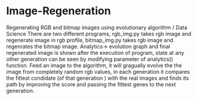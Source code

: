 # Image-Regeneration
Regenerating RGB and bitmap images using evolutionary algorithm / Data Science
There are two different programs, rgb_img.py takes rgb image and regenerate image in rgb profile, bitmap_img.py takes rgb image and regenrates the bitmap image.
Analytics-> evolution graph and final regenerated image is shown after the execution of program, state at any other generation can be seen by modifying parameter of analytics() function.
Feed an image to the algorithm, it will gragually evolve the the image from completely random rgb values, in each generation it compares the fittest condidate (of that generation ) with the real images and finds its path by improving the score and passing the fittest genes to the next generation.
